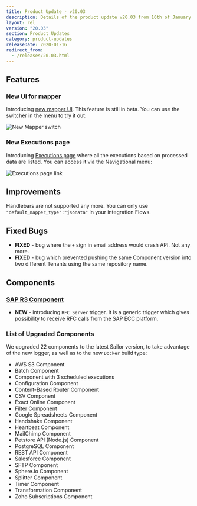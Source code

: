```yaml
---
title: Product Update - v20.03
description: Details of the product update v20.03 from 16th of January 2020.
layout: rel
version: "20.03"
section: Product Updates
category: product-updates
releaseDate: 2020-01-16
redirect_from:
  - /releases/20.03.html
---
```


## Features

### New UI for mapper

Introducing [new mapper UI](/guides/new-mapper). This feature is still in beta.
You can use the switcher in the menu to try it out:

![New Mapper switch](/assets/img/RN/20.03/newmapperswitch.png)

### New Executions page

Introducing [Executions page](/getting-started/executions) where all the executions
based on processed data are listed. You can access it via the Navigational menu:

![Executions page link](/assets/img/RN/20.03/executionspagelink.png)

## Improvements

Handlebars are not supported any more. You can only use `"default_mapper_type":"jsonata"` in your integration Flows.

## Fixed Bugs

*  **FIXED** - bug where the `+` sign in email address would crash API. Not any more.
*  **FIXED** - bug which prevented pushing the same Component version into two different Tenants using the same repository name.

## Components

### [SAP R3 Component](/components/sap-r3/)

*  **NEW** - introducing `RFC Server` trigger. It is a generic trigger which gives possibility to receive RFC calls from the SAP ECC platform.

### List of Upgraded Components

We upgraded 22 components to the latest Sailor version, to take advantage of the
new logger, as well as to the new `Docker` build type:

*   AWS S3 Component
*   Batch Component
*   Component with 3 scheduled executions
*   Configuration Component
*   Content-Based Router Component
*   CSV Component
*   Exact Online Component
*   Filter Component
*   Google Spreadsheets Component
*   Handshake Component
*   Heartbeat Component
*   MailChimp Component
*   Petstore API (Node.js) Component
*   PostgreSQL Component
*   REST API Component
*   Salesforce Component
*   SFTP Component
*   Sphere.io Component
*   Splitter Component
*   Timer Component
*   Transformation Component
*   Zoho Subscriptions Component
